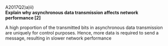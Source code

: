 A2017Q2)a)ii)  
**Explain why asynchronous data transmission affects network performance [2]**

A high proportion of the transmitted bits in asynchronous data transmission are uniquely for control purposes. Hence, more data is required to send a message, resulting in slower network performance
